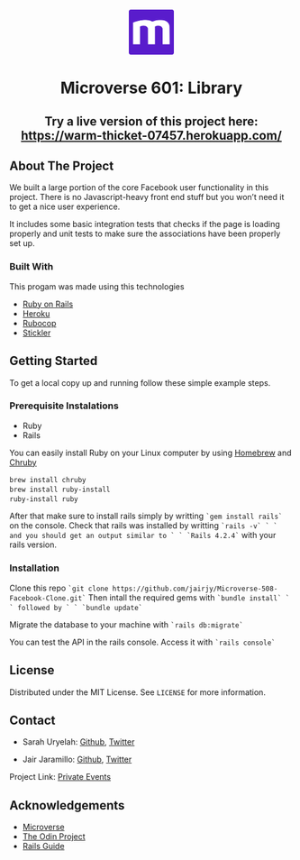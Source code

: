 <br />
<p align="center">
  <a href="https://www.microverse.org/">
  <img src="./doc/microverse.png" alt="Logo" width="80" height="80">
  </a>
</p>

<center><h1>Microverse 601: Library</h1></center>

<center><h2>Try a live version of this project here: <a href="https://warm-thicket-07457.herokuapp.com/">https://warm-thicket-07457.herokuapp.com/</a><h2></center>

## About The Project

We built a large portion of the core Facebook user functionality in this project. There is no Javascript-heavy front end stuff but you won’t need it to get a nice user experience.

It includes some basic integration tests that checks if the page is loading properly and unit tests to make sure the associations have been properly set up.

### Built With

This progam was made using this technologies

* [Ruby on Rails](https://www.ruby-lang.org/en/)
* [Heroku](https://heroku.com/)
* [Rubocop](https://github.com/rubocop-hq/rubocop)
* [Stickler](https://stickler-ci.com/)

## Getting Started

To get a local copy up and running follow these simple example steps.

### Prerequisite Instalations

* Ruby
* Rails

You can easily install Ruby on your Linux computer by using [Homebrew](https://docs.brew.sh/) and [Chruby](https://github.com/postmodern/chruby)

``` sh
brew install chruby
brew install ruby-install
ruby-install ruby
```

After that make sure to install rails simply by writting `` `gem install rails` `` on the console.
Check that rails was installed by writting `` `rails -v` ` ` and you should get an output similar to ` ` `Rails 4.2.4` `` with your rails version.

### Installation

Clone this repo `` `git clone https://github.com/jairjy/Microverse-508-Facebook-Clone.git` ``
Then intall the required gems with `` `bundle install` ` ` followed by ` ` `bundle update` ``

Migrate the database to your machine with `` `rails db:migrate` ``

You can test the API in the rails console. Access it with `` `rails console` ``

## License

Distributed under the MIT License. See `LICENSE` for more information.

<!-- CONTACT -->

## Contact

* Sarah Uryelah: [Github](https://github.com/uryela), [Twitter](https://twitter.com/uryela)

* Jair Jaramillo: [Github](https://github.com/jairjy), [Twitter](https://twitter.com/jairjy)

Project Link: [Private Events](https://github.com/jairjy/Microverse-508-Facebook-Clone)

<!-- ACKNOWLEDGEMENTS -->

## Acknowledgements

* [Microverse](https://www.microverse.org/)
* [The Odin Project](https://www.theodinproject.com/)
* [Rails Guide](https://guides.rubyonrails.org)
